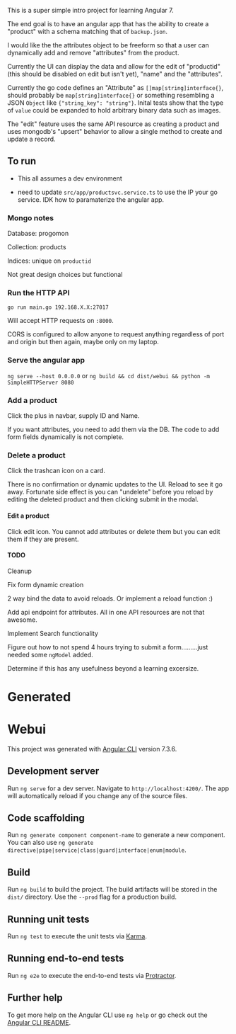 This is a super simple intro project for learning Angular 7. 

 The end goal is to have an angular app that has the ability to create a "product" with a schema matching that of `backup.json`. 
 
 
  I would like the the attributes object to be freeform so that a user can dynamically add and remove "attributes" from the product. 

Currently the UI can display the data and allow for the edit of "productid"(this should be disabled on edit but isn't yet), "name" and the "attributes".  

Currently the go code defines an "Attribute" as `[]map[string]interface{}`, should probably be `map[string]interface{}` or something resembling a JSON `Object` like `{"string_key": "string"}`.  Inital tests show that the type of `value` could be expanded to hold arbitrary binary data such as images.  

The "edit" feature uses the same API resource as creating a product and uses mongodb's "upsert" behavior to allow a single method to create and update a record.

## To run
* This all assumes a dev environment

* need to update `src/app/productsvc.service.ts` to use the IP your go service.  IDK how to paramaterize the angular app.

### Mongo notes
Database: progomon

Collection: products

Indices: unique on `productid`

Not great design choices but functional

### Run the HTTP API
`go run main.go 192.168.X.X:27017`  

Will accept HTTP requests on `:8000`.  

CORS is configured to allow anyone to request anything regardless of port and origin but then again, maybe only on my laptop.


### Serve the angular app
`ng serve --host 0.0.0.0`  or `ng build && cd dist/webui && python -m SimpleHTTPServer 8080`

### Add a product
Click the plus in navbar, supply ID and Name. 

If you want attributes, you need to add them via the DB.  The code to add form fields dynamically is not complete.

### Delete a product
Click the trashcan icon on a card.  

There is no confirmation or dynamic updates to the UI.  Reload to see it go away.  Fortunate side effect is you can "undelete" before you reload by editing the deleted product and then clicking submit in the modal.

#### Edit a product
Click edit icon.  You cannot add attributes or delete them but you can edit them if they are present.


#### TODO

Cleanup

Fix form dynamic creation

2 way bind the data to avoid reloads.  Or implement a reload function :)

Add api endpoint for attributes.  All in one API resources are not that awesome.

Implement Search functionality

Figure out how to not spend 4 hours trying to submit a form.........just needed some `ngModel` added.

Determine if this has any usefulness beyond a learning excersize.  





# Generated

# Webui

This project was generated with [Angular CLI](https://github.com/angular/angular-cli) version 7.3.6.

## Development server

Run `ng serve` for a dev server. Navigate to `http://localhost:4200/`. The app will automatically reload if you change any of the source files.

## Code scaffolding

Run `ng generate component component-name` to generate a new component. You can also use `ng generate directive|pipe|service|class|guard|interface|enum|module`.

## Build

Run `ng build` to build the project. The build artifacts will be stored in the `dist/` directory. Use the `--prod` flag for a production build.

## Running unit tests

Run `ng test` to execute the unit tests via [Karma](https://karma-runner.github.io).

## Running end-to-end tests

Run `ng e2e` to execute the end-to-end tests via [Protractor](http://www.protractortest.org/).

## Further help

To get more help on the Angular CLI use `ng help` or go check out the [Angular CLI README](https://github.com/angular/angular-cli/blob/master/README.md).
